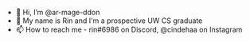 - 👋 Hi, I’m @ar-mage-ddon
- 👀 My name is Rin and I'm a prospective UW CS graduate
- 📫 How to reach me - rin#6986 on Discord, @cindehaa on Instagram

<!---
ar-mage-ddon/ar-mage-ddon is a ✨ special ✨ repository because its `README.md` (this file) appears on your GitHub profile.
You can click the Preview link to take a look at your changes.
--->
